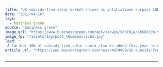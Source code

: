 ```yaml
---
title: "UK subsidy-free solar market shines as intallations surpass 1GW"
date: "2021-04-16"
tags: 
  - business green
source: "business green"
image_url: "https://www.businessgreen.com/api/v1/wps/5d6f81a/4b58530b-902f-4117-af57-91eb76019d53/6/Clayhill-subsidy-free-solar-farm-185x114.jpg"
image_fp: "/assets/img/post_thumbnails/61.jpg"
lead: "
 A further 1GW of subsidy-free solar could also be added this year as decarbonisation of buildings and energy gathers pace, Solar Energy UK claims ..."
article_url: "https://www.businessgreen.com/news/4029989/uk-subsidy-free-solar-market-shines-intallations-surpass-1gw"
---
```


---

